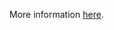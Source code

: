 More information [here](https://docs.prismacloud.io/en/enterprise-edition/policy-reference/aws-policies/aws-general-policies/ensure-aws-codecommit-is-associated-with-an-approval-rule).
